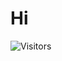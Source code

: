 

# Hi
![Visitors](https://api.visitorbadge.io/api/visitors?path=https%3A%2F%2Fgithub.com%2Fnevarlackin&countColor=%23263759&style=flat&labelStyle=lower)
